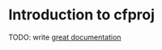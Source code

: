 # Introduction to cfproj

TODO: write [great documentation](http://jacobian.org/writing/what-to-write/)
